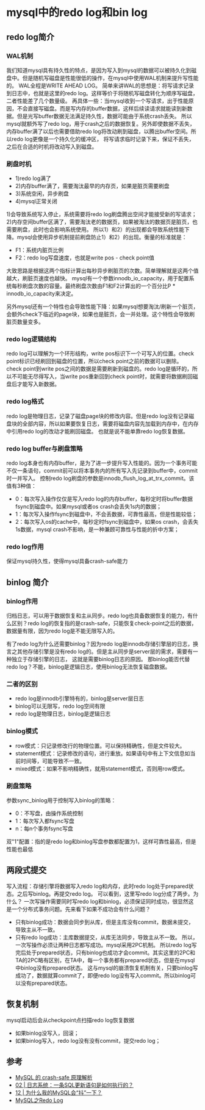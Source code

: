 # mysql中的redo log和bin log

## redo log简介

### WAL机制
我们知道mysql具有持久性的特点，是因为写入到mysql的数据可以被持久化到磁盘中。但是随机写磁盘是性能很低的操作，在mysql中使用WAL机制来提升写性能的。
WAL全程是WRITE AHEAD LOG。
简单来讲WAL的思想是：将写请求记录到日志中，也就是这里的redo log。这样等价于将随机写磁盘转化为顺序写磁盘，二者性能差了几个数量级。
再具体一些：当mysql收到一个写请求，出于性能原因，不会直接写磁盘。而是写内存的buffer数据，这样后续读请求就能读到新数据。但是光写buffer数据无法满足持久性，数据可能由于系统crash丢失。
所以mysql就额外写了redo log，用于crash之后的数据恢复。另外即使数据不丢失，内存buffer满了以后也需要借助redo log将改动刷到磁盘，以腾出buffer空间。所以redo log更像是一个持久化的缓冲区，
将写请求临时记录下来，保证不丢失，之后在合适的时机将改动写入到磁盘。

### 刷盘时机
- 1)redo log满了
- 2)内存buffer满了，需要淘汰最早的内存页，如果是脏页需要刷盘
- 3)系统空闲，异步刷盘
- 4)mysql正常关闭

1)会导致系统写入停止，系统需要将redo log刷盘腾出空间才能接受新的写请求；2)内存空间buffer区满了，需要淘汰老的数据页，如果被淘汰的数据页是脏页，也需要刷盘，此时也会影响系统使用。
所以1）和2）的出现都会导致系统性能下降。mysql会使用异步机制提前刷盘防止1）和2）的出现。衡量的标准就是：
- F1：系统内脏页比例
- F2：redo log写盘速度，也就是write pos - check point值

大致思路是根据这两个指标计算出每秒异步刷脏页的次数。简单理解就是这两个值越大，刷脏页速度也越快。
mysql有一个参数innodb_io_capacity，用于配置系统每秒刷盘次数的容量。最终刷盘次数由F1和F2计算出的一个百分比P * innodb_io_capacity来决定。

另外mysql还有一个特性也会导致性能下降：如果mysql想要淘汰/刷新一个脏页，会额外check下临近的page块，如果也是脏页，会一并处理。这个特性会导致刷脏页数量变多。

### redo log逻辑结构
redo log可以理解为一个环形结构，write pos标识下一个可写入的位置。check point标识已经刷回到磁盘的位置，所以check point之前的数据可以删除。
check point到write pos之间的数据是需要刷新到磁盘的。redo log是循环的，所以不可能无尽得写入，当write pos重新回到check point时，就需要将数据刷回磁盘后才能写入新数据。

### redo log格式
redo log是物理日志，记录了磁盘page块的修改内容。但是redo log没有记录磁盘块的全部内容，所以如果要恢复日志，需要将磁盘内容先加载到内存中，在内存中引用redo log的改动才能刷回磁盘。
也就是说不能单靠redo log恢复数据。

### redo log buffer与刷盘策略
redo log本身也有内存buffer，是为了进一步提升写入性能的。因为一个事务可能不仅一条语句，commit前可以将本事务内的所有写入先记录到buffer中，commit时一并写入。
控制redo log刷盘的参数是innodb_flush_log_at_trx_commit。该值有3种值：
- 0：每次写入操作仅仅是写入redo log的内存buffer，每秒定时将buffer数据fsync到磁盘中。如果mysql或者os crash会丢失1s内的数据；
- 1：每次写入操作fsync到磁盘中，不会丢数据，可靠性最高，但是性能较低；
- 2：每次写入os的cache中，每秒定时fsync到磁盘中，如果os crash，会丢失1s数据，mysql crash不影响，是一种兼顾可靠性与性能的折中方案；

### redo log作用
保证mysql持久性，使得mysql具备crash-safe能力

## binlog 简介

### binlog作用
归档日志，可以用于数据恢复和主从同步。redo log也具备数据恢复的能力，有什么区别？redo log的恢复指的是crash-safe，只能恢复check-point之后的数据，数据量有限，因为redo log是不能无限写入的。

有了redo log为什么还需要binlog？因为redo log是innodb存储引擎层的日志，换言之其他存储引擎是没有redo log的。但是主从同步是server层的需求，需要有一种独立于存储引擎的日志，
这就是需要binlog日志的原因。
那binlog能否代替redo log？不能，binlog是逻辑日志，使用binlog无法恢复磁盘数据。

### 二者的区别
- redo log是innodb引擎特有的，binlog是server层日志
- binlog可以无限写，redo log空间有限
- redo log是物理日志，binlog是逻辑日志

### binlog模式
- row模式：只记录修改行的物理位置。可以保持精确性，但是文件较大。
- statement模式：记录修改的语句，进行重放。如果语句中有上下文信息如当前时间等，可能导致不一致。
- mixed模式：如果不影响精确性，就用statement模式，否则用row模式。

### 刷盘策略
参数sync_binlog用于控制写入binlog的策略：
- 0：不写盘，由操作系统控制
- 1：每次写入都fsync写盘
- n：每n个事务fsync写盘

双"1"配置：指的是redo log和binlog写盘参数都配置为1，这样可靠性最高，但是性能也最低

## 两段式提交
写入流程：存储引擎将数据写入redo log和内存，此时redo log处于prepared状态。之后写binlog。再提交redo log。
可以看到，这里写redo log分成了两步。为什么？
一次写操作需要同时写redo log和binlog，必须保证同时成功，很显然这是一个分布式事务问题。先来看下如果不成功会有什么问题？
- 只有binlog成功：数据会同步到从库，但是主库没有commit，数据未提交，导致主从不一致。
- 只有redo log成功：主库数据提交，从库无法同步，导致主从不一致。
所以，一次写操作必须让两种日志都写成功。mysql采用2PC机制。
所以redo log写完后处于prepared状态，只有binlog也成功才会commit。其实这里的2PC和TA的2PC略有区别，在TA中，每一个事务都有prepared状态，但是在mysql中binlog没有prepared状态。
这与mysql的崩溃恢复机制有关，只要binlog写成功了，数据就算commit了，即便redo log没有写入commit。所以binlog可以没有prepared状态。

## 恢复机制
mysql启动后会从checkpoint点扫描redo log恢复数据
- 如果binlog没写入，回滚；
- 如果binlog写入，redo log没有没有commit，提交redo log；

## 参考
- [MySQL 的 crash-safe 原理解析](http://yun.jinre.com/newsinfo/382775.html)
- [02 | 日志系统：一条SQL更新语句是如何执行的？](https://time.geekbang.org/column/article/68633)
- [12 | 为什么我的MySQL会“抖”一下？](https://time.geekbang.org/column/article/71806)
- [MySQL之Redo Log](https://zhuanlan.zhihu.com/p/35355751)
